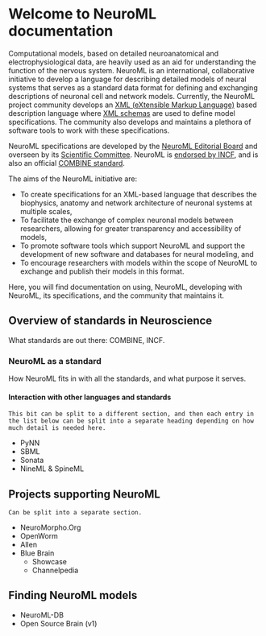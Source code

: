 # Welcome to NeuroML documentation


Computational models, based on detailed neuroanatomical and electrophysiological data, are heavily used as an aid for understanding the function of the nervous system.
NeuroML is an international, collaborative initiative to develop a language for describing detailed models of neural systems that serves as a standard data format for defining and exchanging descriptions of neuronal cell and network models.
Currently, the NeuroML project community develops an [XML (eXtensible Markup Language)](https://wikipedia.org/XML) based description language where [XML schemas](http://www.w3schools.com/schema/default.asp) are used to define model specifications.
The community also develops and maintains a plethora of software tools to work with these specifications.

NeuroML specifications are developed by the [NeuroML Editorial Board](https://neuroml.org/editors) and overseen by its [Scientific Committee](https://neuroml.org/scientific_committee).
NeuroML is [endorsed by INCF](https://www.incf.org/sbp/neuroml), and is also an official [COMBINE standard](http://co.mbine.org/standards/neuroml).

The aims of the NeuroML initiative are:

- To create specifications for an XML-based language that describes the biophysics, anatomy and network architecture of neuronal systems at multiple scales,
- To facilitate the exchange of complex neuronal models between researchers, allowing for greater transparency and accessibility of models,
- To promote software tools which support NeuroML and support the development of new software and databases for neural modeling, and
- To encourage researchers with models within the scope of NeuroML to exchange and publish their models in this format.

Here, you will find documentation on using, NeuroML, developing with NeuroML, its specifications, and the community that maintains it.

## Overview of standards in Neuroscience

What standards are out there: COMBINE, INCF.

### NeuroML as a standard

How NeuroML fits in with all the standards, and what purpose it serves.

#### Interaction with other languages and standards

```{note}
This bit can be split to a different section, and then each entry in the list below can be split into a separate heading depending on how much detail is needed here.
```
- PyNN
- SBML
- Sonata
- NineML & SpineML

## Projects supporting NeuroML

```{note}
Can be split into a separate section.
```


- NeuroMorpho.Org
- OpenWorm
- Allen
- Blue Brain
  - Showcase
  - Channelpedia

## Finding NeuroML models

- NeuroML-DB
- Open Source Brain (v1)

